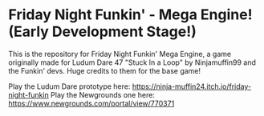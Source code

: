 # Friday Night Funkin' - Mega Engine! (Early Development Stage!)

This is the repository for Friday Night Funkin' Mega Engine, a game originally made for Ludum Dare 47 "Stuck In a Loop" by Ninjamuffin99 and the Funkin' devs.
Huge credits to them for the base game!

Play the Ludum Dare prototype here: https://ninja-muffin24.itch.io/friday-night-funkin
Play the Newgrounds one here: https://www.newgrounds.com/portal/view/770371
